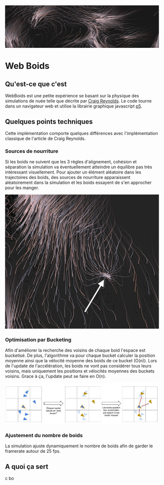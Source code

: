 ![Drag Racing](img/screenshot.png)

# Web Boids

## Qu'est-ce que c'est 
WebBoids est une petite expérience se basant sur la physique des simulations de nuée telle 
que décrite par [Craig Reynolds](https://www.red3d.com/cwr/boids/). Le code tourne dans un navigateur 
web et utilise la librairie graphique javascript [p5](https://p5js.org/).

## Quelques points techniques
Cette implémentation comporte quelques différences avec l'implémentation classique 
de l'article de Craig Reynolds.

### Sources de nourriture
Si les boids ne suivent que les 3 règles d'alignement, cohésion et séparation la simulation va 
éventuellement atteindre un équilibre pas très intéressant visuellement. Pour ajouter un élément 
aléatoire dans les trajectoires des boids, des sources de nourriture apparaissent aléatoirement
dans la simulation et les boids essayent de s'en approcher pour les manger.

![Drag Racing](img/screenshot_source_nourriture.png)

### Optimisation par Bucketing
Afin d'améliorer la recherche des voisins de chaque boid l'espace est bucketisé. De plus, l'algorithme
va pour chaque bucket calculer la position moyenne ainsi que la vélocité moyenne des boids de ce 
bucket (O(n)). Lors de l'update de l'accélération, les boids ne vont pas considérer tous leurs voisins,
mais uniquement les positions et vélocités moyennes des buckets voisins. Grace à ça, l'update 
peut se faire en O(n).

![Drag Racing](img/schema_bucketing.jpg)

### Ajustement du nombre de boids
La simulation ajuste dynamiquement le nombre de boids afin de garder le framerate autour de 25 fps.

## A quoi ça sert 
c bo